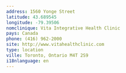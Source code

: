 ```yaml
---
address: 1560 Yonge Street
latitude: 43.689545
longitude: -79.39506
nomclinique: Vita Integrative Health Clinic
pays: Canada
phone: (416) 962-2000
site: http://www.vitahealthclinic.com
type: location
ville: Toronto, Ontario M4T 2S9
i18nlanguage: en
---
```


